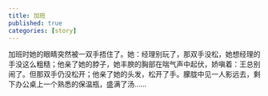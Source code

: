 ```yaml
---
title: 加班
published: true
categories: [story]
---
```


加班时她的眼睛突然被一双手捂住了。她：经理别玩了，那双手没松，她想经理的手没这么粗糙；他亲了她的脖子，她丰腴的胸部在喘气声中起伏，娇嗔着：王总别闹了。但那双手仍没松开；他亲了她的头发，松开了手。朦胧中见一人影远去，剩下办公桌上一个熟悉的保温瓶，盛满了汤……

